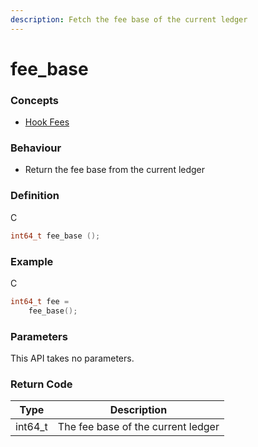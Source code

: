 ```yaml
---
description: Fetch the fee base of the current ledger
---
```


# fee\_base

### Concepts

* [Hook Fees](../../../concepts/hook-fees.md)

### Behaviour

* Return the fee base from the current ledger

### Definition

C

```c
int64_t fee_base ();
```

### Example

C

```c
int64_t fee =
    fee_base();
```

### Parameters

This API takes no parameters.

### Return Code

| Type     | Description                        |
| -------- | ---------------------------------- |
| int64\_t | The fee base of the current ledger |
